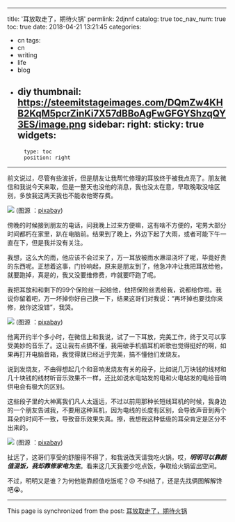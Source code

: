 
---
title: '耳放取走了，期待火锅'
permlink: 2djnnf
catalog: true
toc_nav_num: true
toc: true
date: 2018-04-21 13:21:45
categories:
- cn
tags:
- cn
- writing
- life
- blog
- diy
thumbnail: https://steemitstageimages.com/DQmZw4KHB2KqM5pcrZinKi7X57dBBoAgFwGFGYShzqQY3ES/image.png
sidebar:
    right:
        sticky: true
widgets:
    -
        type: toc
        position: right
---


前文说过，尽管有些波折，但是朋友让我帮忙修理的耳放终于被我点亮了。朋友微信和我说今天来取，但是一整天也没他的消息，我也没太在意，早取晚取没啥区别，多放我这两天我也不能收他寄存费。

![](https://steemitstageimages.com/DQmZw4KHB2KqM5pcrZinKi7X57dBBoAgFwGFGYShzqQY3ES/image.png)
(图源 ：[pixabay](https://pixabay.com))

傍晚的时候接到朋友的电话，问我晚上过来方便嘛，这有啥不方便的，宅男大部分时间都朽在家里，趴在电脑前。结果到了晚上，外边下起了大雨，或者可能下午一直在下，但是我并没有关注。

我想，这么大的雨，他应该不会过来了，万一耳放被雨水淋湿浇坏了呢，毕竟好贵的东西呢。正想着这事，门铃响起，原来是朋友到了，他急冲冲让我把耳放给他，就要跑掉，真是的，我又没要维修费，咋就要吓跑了呢。

我把耳放和和剩下的99个保险丝一起给他，他把保险丝丢给我，说都给你啦。我说你留着吧，万一坏掉你好自己换一下，结果这哥们对我说：“再坏掉也要找你来修，放你这没错”，我哭。

![](https://steemitstageimages.com/DQmdp6rtef5H6c6zsMuLAGytYmq36RDPRjRYrj4zkJeo7Go/image.png)
(图源 ：[pixabay](https://pixabay.com))

他离开约半个多小时，在微信上和我说，试了一下耳放，完美工作，终于又可以享受美妙的音乐了。这让我有点搞不懂，我用破手机插耳机听歌也觉得挺好的啊，如果再打开电脑音箱，我觉得就已经近乎完美，搞不懂他们发烧友。

说到发烧友，不由得想起几个和音响发烧友有关的段子，比如说几万块钱的线材和几十块钱的线材听音乐效果不一样，还比如说水电站发的电和火电站发的电给音响供电会有极大的区别。

这些段子里的大神离我们凡人太遥远，不过以前用那种长短线耳机的时候，我身边的一个朋友告诫我，不要用这种耳机，因为电线的长度有区别，会导致声音到两个耳朵的时间不一致，导致音乐效果失真。擦，我想我这种低级的耳朵肯定是区分不出来的。

![](https://steemitstageimages.com/DQmTuexyE6qFqmzczyQX4RximTMvfjYKxKDzgLNfpQYwGQN/image.png)
(图源 ：[pixabay](https://pixabay.com))

扯远了，这哥们享受的舒服得不得了，和我说改天请我吃火锅，哎，***明明可以靠颜值混饭，我却靠修家电为生***。看来这几天我要少吃点饭，争取给火锅留出空间。

不过，明明又是谁？为何他能靠颜值吃饭呢？😡 不纠结了，还是先找俩图解解馋吧😭。

- - -

This page is synchronized from the post: [耳放取走了，期待火锅](https://steemit.com/@oflyhigh/2djnnf)

